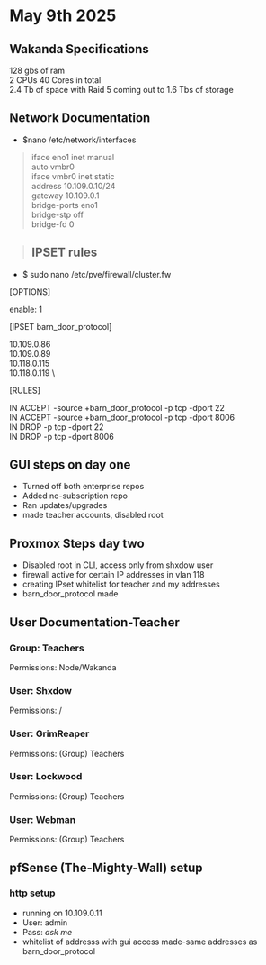 # May 9th 2025

## Wakanda Specifications
128 gbs of ram \
2 CPUs 40 Cores in total \
2.4 Tb of space with Raid 5 coming out to 1.6 Tbs of storage

## Network Documentation
  - $nano /etc/network/interfaces

> iface eno1 inet manual \
> auto vmbr0 \
> iface vmbr0 inet static \
   > address 10.109.0.10/24 \
   > gateway 10.109.0.1 \
   > bridge-ports eno1 \
   > bridge-stp off \
   > bridge-fd 0

> ## IPSET rules
  - $ sudo nano /etc/pve/firewall/cluster.fw

[OPTIONS]

enable: 1

[IPSET barn_door_protocol]

10.109.0.86 \
10.109.0.89 \
10.118.0.115 \
10.118.0.119 \

[RULES]

IN ACCEPT -source +barn_door_protocol -p tcp -dport 22 \
IN ACCEPT -source +barn_door_protocol -p tcp -dport 8006 \
IN DROP -p tcp -dport 22 \
IN DROP -p tcp -dport 8006

## GUI steps on day one
- Turned off both enterprise repos
- Added no-subscription repo
- Ran updates/upgrades
- made teacher accounts, disabled root

## Proxmox Steps day two
- Disabled root in CLI, access only from shxdow user
- firewall active for certain IP addresses in vlan 118
- creating IPset whitelist for teacher and my addresses
- barn_door_protocol made

## User Documentation-Teacher
### Group: Teachers
Permissions: Node/Wakanda
### User: Shxdow
Permissions: /
### User: GrimReaper
Permissions: (Group) Teachers
### User: Lockwood
Permissions: (Group) Teachers
### User: Webman
Permissions: (Group) Teachers

## pfSense (The-Mighty-Wall) setup
### http setup
- running on 10.109.0.11
- User: admin
- Pass: *ask me*
- whitelist of addresss with gui access made-same addresses as barn_door_protocol
  
